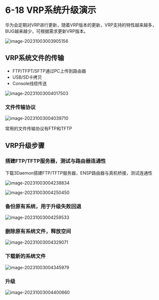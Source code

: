 # 6-18 VRP系统升级演示

华为会定期对VRP进行更新，随着VRP版本的更新，VRP支持的特性越来越多，BUG越来越少，可根据需求更新VRP版本。

![image-20231003003905156](https://img.yatjay.top/md/image-20231003003905156.png)

## VRP系统文件的传输

- FTP/TFPT/SFTP通过PC上传到路由器
- USB/SD卡拷贝
- Console线缆传送

![image-20231003004017503](https://img.yatjay.top/md/image-20231003004017503.png)

### 文件传输协议

![image-20231003004039710](https://img.yatjay.top/md/image-20231003004039710.png)

常用的文件传输协议有FTP和TFTP

## VRP升级步骤

### 搭建FTP/TFTP服务器，测试与路由器连通性

下载3Daemon搭建FTP/TFTP服务器，ENSP路由器与真机桥接，测试连通性

![image-20231003004238834](https://img.yatjay.top/md/image-20231003004238834.png)

![image-20231003004250450](https://img.yatjay.top/md/image-20231003004250450.png)

### 备份原有系统，用于升级失败回退

![image-20231003004259533](https://img.yatjay.top/md/image-20231003004259533.png)

### 删除原有系统文件，释放空间

![image-20231003004329071](https://img.yatjay.top/md/image-20231003004329071.png)

### 下载新的系统文件

![image-20231003004345979](https://img.yatjay.top/md/image-20231003004345979.png)

### 升级

![image-20231003004400660](https://img.yatjay.top/md/image-20231003004400660.png)